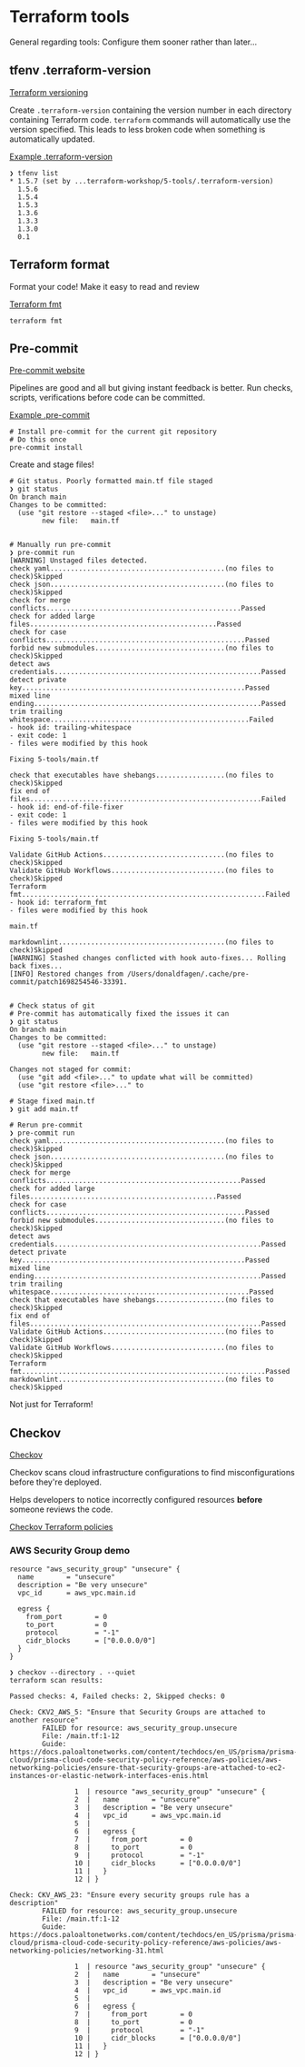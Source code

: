 # Terraform tools

General regarding tools: Configure them sooner rather than later...

## tfenv .terraform-version

[Terraform versioning](https://github.com/tfutils/tfenv)

Create `.terraform-version` containing the version number in each directory containing Terraform code.
`terraform` commands will automatically use the version specified. This leads to less broken code when
something is automatically updated.

[Example .terraform-version](./.terraform-verison)

```shell
❯ tfenv list
* 1.5.7 (set by ...terraform-workshop/5-tools/.terraform-version)
  1.5.6
  1.5.4
  1.5.3
  1.3.6
  1.3.3
  1.3.0
  0.1
```

## Terraform format

Format your code! Make it easy to read and review

[Terraform fmt](https://developer.hashicorp.com/terraform/cli/commands/fmt)

```shell
terraform fmt
```

## Pre-commit

[Pre-commit website](https://pre-commit.com/)

Pipelines are good and all but giving instant feedback is better.
Run checks, scripts, verifications before code can be committed.

[Example .pre-commit](../.pre-commit-config.yaml)

```shell
# Install pre-commit for the current git repository
# Do this once
pre-commit install
```

Create and stage files!

```shell
# Git status. Poorly formatted main.tf file staged
❯ git status
On branch main
Changes to be committed:
  (use "git restore --staged <file>..." to unstage)
        new file:   main.tf


# Manually run pre-commit
❯ pre-commit run
[WARNING] Unstaged files detected.
check yaml...........................................(no files to check)Skipped
check json...........................................(no files to check)Skipped
check for merge conflicts................................................Passed
check for added large files..............................................Passed
check for case conflicts.................................................Passed
forbid new submodules................................(no files to check)Skipped
detect aws credentials...................................................Passed
detect private key.......................................................Passed
mixed line ending........................................................Passed
trim trailing whitespace.................................................Failed
- hook id: trailing-whitespace
- exit code: 1
- files were modified by this hook

Fixing 5-tools/main.tf

check that executables have shebangs.................(no files to check)Skipped
fix end of files.........................................................Failed
- hook id: end-of-file-fixer
- exit code: 1
- files were modified by this hook

Fixing 5-tools/main.tf

Validate GitHub Actions..............................(no files to check)Skipped
Validate GitHub Workflows............................(no files to check)Skipped
Terraform fmt............................................................Failed
- hook id: terraform_fmt
- files were modified by this hook

main.tf

markdownlint.........................................(no files to check)Skipped
[WARNING] Stashed changes conflicted with hook auto-fixes... Rolling back fixes...
[INFO] Restored changes from /Users/donaldfagen/.cache/pre-commit/patch1698254546-33391.


# Check status of git
# Pre-commit has automatically fixed the issues it can
❯ git status
On branch main
Changes to be committed:
  (use "git restore --staged <file>..." to unstage)
        new file:   main.tf

Changes not staged for commit:
  (use "git add <file>..." to update what will be committed)
  (use "git restore <file>..." to

# Stage fixed main.tf
❯ git add main.tf

# Rerun pre-commit
❯ pre-commit run
check yaml...........................................(no files to check)Skipped
check json...........................................(no files to check)Skipped
check for merge conflicts................................................Passed
check for added large files..............................................Passed
check for case conflicts.................................................Passed
forbid new submodules................................(no files to check)Skipped
detect aws credentials...................................................Passed
detect private key.......................................................Passed
mixed line ending........................................................Passed
trim trailing whitespace.................................................Passed
check that executables have shebangs.................(no files to check)Skipped
fix end of files.........................................................Passed
Validate GitHub Actions..............................(no files to check)Skipped
Validate GitHub Workflows............................(no files to check)Skipped
Terraform fmt............................................................Passed
markdownlint.........................................(no files to check)Skipped
```

Not just for Terraform!

## Checkov

[Checkov](https://www.checkov.io/)

Checkov scans cloud infrastructure configurations to find misconfigurations before they're deployed.

Helps developers to notice incorrectly configured resources **before** someone reviews the code.

[Checkov Terraform policies](https://www.checkov.io/5.Policy%20Index/terraform.html)

### AWS Security Group demo

```hcl
resource "aws_security_group" "unsecure" {
  name        = "unsecure"
  description = "Be very unsecure"
  vpc_id      = aws_vpc.main.id

  egress {
    from_port        = 0
    to_port          = 0
    protocol         = "-1"
    cidr_blocks      = ["0.0.0.0/0"]
  }
}
```

```shell
❯ checkov --directory . --quiet
terraform scan results:

Passed checks: 4, Failed checks: 2, Skipped checks: 0

Check: CKV2_AWS_5: "Ensure that Security Groups are attached to another resource"
        FAILED for resource: aws_security_group.unsecure
        File: /main.tf:1-12
        Guide: https://docs.paloaltonetworks.com/content/techdocs/en_US/prisma/prisma-cloud/prisma-cloud-code-security-policy-reference/aws-policies/aws-networking-policies/ensure-that-security-groups-are-attached-to-ec2-instances-or-elastic-network-interfaces-enis.html

                1  | resource "aws_security_group" "unsecure" {
                2  |   name        = "unsecure"
                3  |   description = "Be very unsecure"
                4  |   vpc_id      = aws_vpc.main.id
                5  |
                6  |   egress {
                7  |     from_port        = 0
                8  |     to_port          = 0
                9  |     protocol         = "-1"
                10 |     cidr_blocks      = ["0.0.0.0/0"]
                11 |   }
                12 | }

Check: CKV_AWS_23: "Ensure every security groups rule has a description"
        FAILED for resource: aws_security_group.unsecure
        File: /main.tf:1-12
        Guide: https://docs.paloaltonetworks.com/content/techdocs/en_US/prisma/prisma-cloud/prisma-cloud-code-security-policy-reference/aws-policies/aws-networking-policies/networking-31.html

                1  | resource "aws_security_group" "unsecure" {
                2  |   name        = "unsecure"
                3  |   description = "Be very unsecure"
                4  |   vpc_id      = aws_vpc.main.id
                5  |
                6  |   egress {
                7  |     from_port        = 0
                8  |     to_port          = 0
                9  |     protocol         = "-1"
                10 |     cidr_blocks      = ["0.0.0.0/0"]
                11 |   }
                12 | }
```
